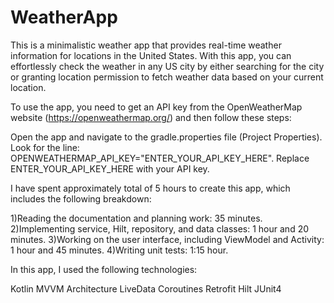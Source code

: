 # WeatherApp
This is a minimalistic weather app that provides real-time weather information for locations in the United States. With this app, you can effortlessly check the weather in any US city by either searching for the city or granting location permission to fetch weather data based on your current location.

To use the app, you need to get an API key from the OpenWeatherMap website (https://openweathermap.org/) and then follow these steps:

Open the app and navigate to the gradle.properties file (Project Properties).
Look for the line: OPENWEATHERMAP_API_KEY="ENTER_YOUR_API_KEY_HERE".
Replace ENTER_YOUR_API_KEY_HERE with your API key.

I have spent approximately total of 5 hours to create this app, which includes the following breakdown:

1)Reading the documentation and planning work: 35 minutes.
2)Implementing service, Hilt, repository, and data classes: 1 hour and 20 minutes.
3)Working on the user interface, including ViewModel and Activity: 1 hour and 45 minutes.
4)Writing unit tests: 1:15 hour.

In this app, I used the following technologies:

Kotlin
MVVM Architecture
LiveData
Coroutines 
Retrofit 
Hilt 
JUnit4 
